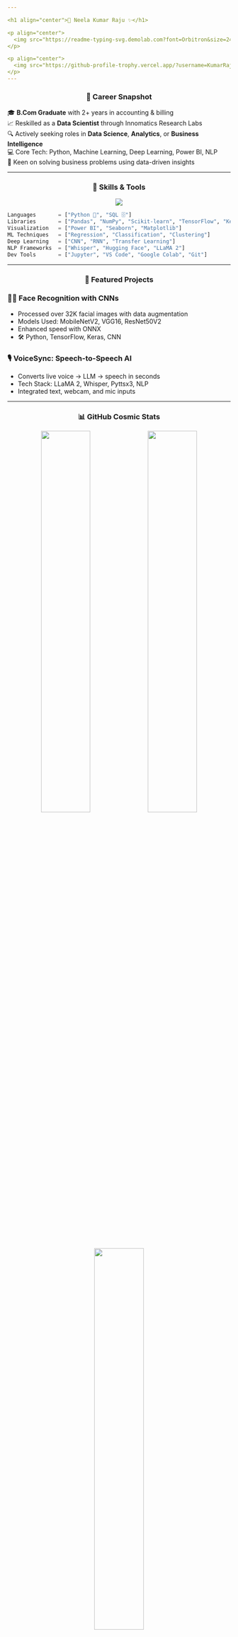 ```yaml
---

<h1 align="center">🌠 Neela Kumar Raju ✨</h1>

<p align="center">
  <img src="https://readme-typing-svg.demolab.com?font=Orbitron&size=24&pause=700&color=FF2D55&center=true&vCenter=true&width=600&lines=From+Numbers+to+Neural+Magic!;Python+%7C+AI+%7C+Power+BI+%7C+NLP;Unleashing+Data's+Hidden+Power+%F0%9F%94%AE" alt="Typing SVG" />
</p>

<p align="center">
  <img src="https://github-profile-trophy.vercel.app/?username=KumarRaju1313&theme=flat&no-frame=true&margin-w=10&column=5" width="80%" />
</p>
---
```


<h3 align="center">📌 Career Snapshot</h3>

🎓 **B.Com Graduate** with 2+ years in accounting & billing  
📈 Reskilled as a **Data Scientist** through Innomatics Research Labs  
🔍 Actively seeking roles in **Data Science**, **Analytics**, or **Business Intelligence**  
💻 Core Tech: Python, Machine Learning, Deep Learning, Power BI, NLP  
🧠 Keen on solving business problems using data-driven insights

---

<h3 align="center">🧠 Skills & Tools</h3>

<p align="center">
  <img src="https://skillicons.dev/icons?i=python,tensorflow,keras,numpy,pandas,scikit-learn,matplotlib,seaborn,powerbi,vscode,github" />
</p>

```python
Languages       = ["Python 🐍", "SQL 🗄️"]
Libraries       = ["Pandas", "NumPy", "Scikit-learn", "TensorFlow", "Keras"]
Visualization   = ["Power BI", "Seaborn", "Matplotlib"]
ML Techniques   = ["Regression", "Classification", "Clustering"]
Deep Learning   = ["CNN", "RNN", "Transfer Learning"]
NLP Frameworks  = ["Whisper", "Hugging Face", "LLaMA 2"]
Dev Tools       = ["Jupyter", "VS Code", "Google Colab", "Git"]
```

---

<h3 align="center">🚀 Featured Projects</h3>

### 🧑‍🚀 Face Recognition with CNNs
- Processed over 32K facial images with data augmentation
- Models Used: MobileNetV2, VGG16, ResNet50V2
- Enhanced speed with ONNX
- 🛠 Python, TensorFlow, Keras, CNN

### 🎙️ VoiceSync: Speech-to-Speech AI
- Converts live voice → LLM → speech in seconds
- Tech Stack: LLaMA 2, Whisper, Pyttsx3, NLP
- Integrated text, webcam, and mic inputs

---

<h3 align="center">📊 GitHub Cosmic Stats</h3>

<p align="center">
  <img src="https://github-readme-stats.vercel.app/api?username=KumarRaju1313&show_icons=true&theme=ambient_gradient&hide_border=true" width="47%" />
  <img src="https://github-readme-streak-stats.herokuapp.com/?user=KumarRaju1313&theme=ambient_gradient&hide_border=true" width="47%" />
</p>
<p align="center">
  <img src="https://github-readme-stats.vercel.app/api/top-langs/?username=KumarRaju1313&layout=compact&theme=ambient_gradient&hide_border=true" width="47%" />
</p>

---

<h3 align="center">📝 Medium Articles</h3>

💡 I write tutorials, case studies, and insights on AI/ML and Python on [Medium](https://medium.com/@kr868867).

---

<h3 align="center">🌐 Let's Connect</h3>

<p align="center">
  <a href="https://www.linkedin.com/in/kumar-raju-neela" target="_blank">
    <img src="https://img.shields.io/badge/LinkedIn-0A66C2?style=for-the-badge&logo=linkedin&logoColor=white"/>
  </a>
  <a href="mailto:neelakumarraju@gmail.com">
    <img src="https://img.shields.io/badge/Email-EA4335?style=for-the-badge&logo=gmail&logoColor=white"/>
  </a>
  <a href="https://medium.com/@kr868867" target="_blank">
    <img src="https://img.shields.io/badge/Medium-000000?style=for-the-badge&logo=medium&logoColor=white"/>
  </a>
  <a href="https://github.com/KumarRaju1313" target="_blank">
    <img src="https://img.shields.io/badge/GitHub-181717?style=for-the-badge&logo=github&logoColor=white"/>
  </a>
</p>

<p align="center">
  <img src="https://komarev.com/ghpvc/?username=KumarRaju1313&color=brightgreen&style=flat-square&label=Profile+Views" />
</p>

---

<p align="center">
  <img src="https://capsule-render.vercel.app/api?type=rounded&color=FFFFFF&height=150&section=footer&text=Crafting+Data+Magic+Everyday!&fontColor=bd93f9&fontSize=20" />
</p>

---
